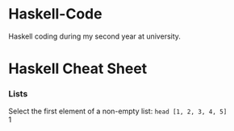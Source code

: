 # Haskell-Code

Haskell coding during my second year at university.

# Haskell Cheat Sheet

### Lists

Select the first element of a non-empty list:
  `head [1, 2, 3, 4, 5]`<br>
   1
